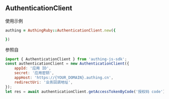 

## AuthenticationClient
使用示例
```ruby
authing = AuthingRuby::AuthenticationClient.new({

})
```

参照自
```javascript
import { AuthenticationClient } from 'authing-js-sdk';
const authenticationClient = new AuthenticationClient({
	appId: '应用 ID',
	secret: '应用密钥',
	appHost: 'https://{YOUR_DOMAIN}.authing.cn',
	redirectUri: '业务回调地址',
});
let res = await authenticationClient.getAccessTokenByCode('授权码 code');
```
